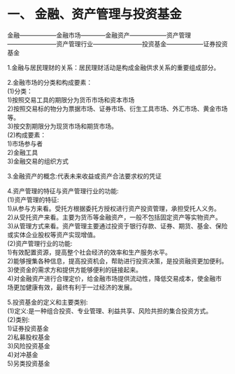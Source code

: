 # 一、 金融、资产管理与投资基金

金融——————金融市场————金融资产——————资产管理————————资产管理行业————————投资基金——————证券投资基金  

1.金融与居民理财的关系：居民理财活动是构成金融供求关系的重要组成部分。

2.金融市场的分类和构成要素：  
  (1)分类：  
    1)按照交易工具的期限分为货币市场和资本市场  
    2)按照交易标的物分为票据市场、证券市场、衍生工具市场、外汇市场、黄金市场等。  
    3)按交割期限分为现货市场和期货市场。  
  (2)构成要素：  
    1)市场参与者  
    2)金融工具   
    3)金融交易的组织方式  

3.金融资产的概念:代表未来收益或资产合法要求权的凭证 

4.资产管理的特征与资产管理行业的功能:  
  (1)资产管理的特征:  
    1)从参与方来看。受托方根据委托方授权进行资产投资管理，承担受托人义务。  
    2)从受托资产来看。主要为货币等金融资产，一般不包括固定资产等实物资产。  
    3)从管理方式来看。资产管理主要通过投资于银行存款、证券、期货、基金、保险或实体企业股权等资产实现增值。  
  (2)资产管理行业的功能:  
    1)有效配置资源，提高整个社会经济的效率和生产服务水平。  
    2)能够搜集各种信息，提高投资机会，帮助进行投资决策，是投资融资更加便利。  
    3)使资金的需求方和提供方能够便利的链接起来。  
    4)对金融资产进行合理定价，给金融市场提供流动性，降低交易成本，使金融市场更加健康有效，最终有利于一过经济的发展。  

5.投资基金的定义和主要类别:  
  (1)定义:是一种组合投资、专业管理、利益共享、风险共担的集合投资方式。  
  (2)类别:  
    1)证券投资基金  
    2)私募股权基金  
    3)风险投资基金  
    4)对冲基金  
    5)另类投资基金  